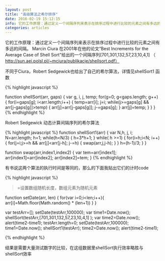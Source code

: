 ```yaml
---
layout: post
title: "高级算法之希尔排序"
date: 2016-02-19 15:12:15 
info: 它的工作原理：通过定义一个间隔序列来表示在排序过程中进行比较的元素之间有多远的间隔。
categories: articles
---
```

它的工作原理：通过定义一个间隔序列来表示在排序过程中进行比较的元素之间有多远的间隔。
Marcin Ciura 在2001年在他的论文“Best Increments for the Average Case of Shell Sort”给出的一个间隔序列[701,301,132,57,23,10,4,1] （ http://sun.aei.polsl.pl/~mciura/publikacje/shellsort.pdf）

不同于Ciura，Robert Sedgewick也给出了自己的希尔算法，详情见shellSort1 函数

{% highlight javascript %}

function shellSort(arr, gaps) {
    var g, i, j, temp;
    for(g=0; g<gaps.length; g++) {
        for(i=gaps[g]; i<arr.length;i++) {
            temp=arr[i];
            j=i;
            while(j>=gaps[g] && arr[j-gaps[g]]>temp) {
                arr[j]=arr[j-gaps[g]];
                 j-=gaps[g];
            }
            arr[j]=temp;
        }
    }
}
{% endhighlight %}

Robert Sedgewick 动态计算间隔序列的希尔算法

{% highlight javascript %}
function shellSort1(arr) {
    var N,h, j, i;
    N=arr.length;
    h=1;
    while(h<N/3) {
        h=3*h+1;
    }
    while( h >=1) {
        for(i=h;i<N; i++) {
            for(j=i;j>=h && arr[j]<arr[j-h]; j-=h) {
                swap(arr,j,j-h);
            }
        }
        h=(h-1)/3;
    }
}

function swap(arr,index1,index2) {
    var tem=arr[index1];
    arr[index1]=arr[index2];
    arr[index2]=tem;
}
{% endhighlight %}

有书说这两个算法的执行时间是等同的，那么的下面我贴出它们的计时code

{% highlight javascript %}
>=设置数组随机长度，数组元素为随机元素

function setDate(arr, len) {
  for(var i=0;i<len;i++){
    arr[i]=Math.floor(Math.random() * (len+1))
  }
}

var testArr=[];
setDate(testArr,100000);
var time1=Date.now();
shellSort(testArr,[701,301,132,57,23,10,4,1] );
var time2=Date.now();
alert(time2-time1);
testArr.length=0;
setDate(testArr,100000);
time1=Date.now();
shellSort1(testArr);
time2=Date.now();
alert(time2-time1);

{% endhighlight %}

结果是需要大量测试数字的比较，在这组数据里shellSort执行效率略胜与shellSort效率
